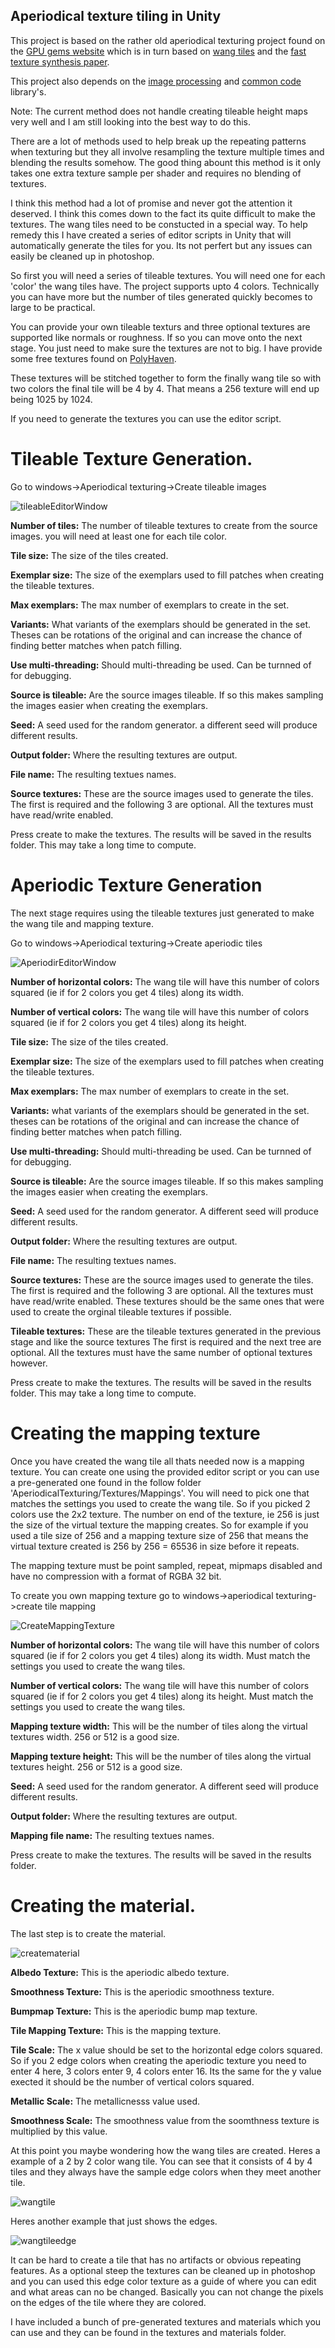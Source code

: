 ## Aperiodical texture tiling in Unity

This project is based on the rather old aperiodical texturing project found on the [GPU 
gems website](https://developer.nvidia.com/gpugems/gpugems2/part-ii-shading-lighting-and-shadows/chapter-12-tile-based-texture-mapping) which is in turn based on [wang tiles](https://en.wikipedia.org/wiki/Wang_tile) and the [fast texture synthesis paper](https://graphics.stanford.edu/papers/texture-synthesis-sig00/texture.pdf).

This project also depends on the [image processing](https://github.com/Scrawk/ImageProcessing) and [common code](https://github.com/Scrawk/Common) library's.

Note: The current method does not handle creating tileable height maps very well and I am still looking into the best way to do this. 

There are a lot of methods used to help break up the repeating patterns when texturing but they 
all involve resampling the texture multiple times and blending the results somehow.
The good thing abount this method is it only takes one extra texture sample per shader and 
requires no blending of textures.

I think this method had a lot of promise and never got the attention it deserved. 
I think this comes down to the fact its quite difficult to make the textures. 
The wang tiles need to be constucted in a special way.
To help remedy this I have created a series of editor scripts in Unity that will automatically 
generate the tiles for you. Its not perfert but any issues can easily be cleaned up in photoshop.

So first you will need a series of tileable textures. You will need one for each 'color' the wang 
tiles have. The project supports upto 4 colors. 
Technically you can have more but the number of tiles generated quickly becomes to large to be 
practical.

You can provide your own tileable texturs and three optional textures are supported like normals 
or roughness. If so you can move onto the next stage. You just need to make sure the textures are 
not to big. I have provide some free textures found on [PolyHaven](https://polyhaven.com/).

These textures will be stitched together to form the finally wang tile so with two colors the 
final tile will be 4 by 4. That means a 256 texture will end up being 1025 by 1024.

If you need to generate the textures you can use the editor script. 

# Tileable Texture Generation.

Go to windows->Aperiodical texturing->Create tileable images

![tileableEditorWindow](https://github.com/Scrawk/AperiodicTexturing/blob/master/Media/CreateTileableTexturesWindow.png)

**Number of tiles:** The number of tileable textures to create from the source images. you will need at least one for each tile color.

**Tile size:** The size of the tiles created. 

**Exemplar size:** The size of the exemplars used to fill patches when creating the tileable textures.

**Max exemplars:** The max number of exemplars to create in the set.

**Variants:** What variants of the exemplars should be generated in the set. Theses can be rotations of the original and can increase the chance of finding better matches when patch filling.

**Use multi-threading:** Should multi-threading be used. Can be turnned of for debugging.

**Source is tileable:** Are the source images tileable. If so this makes sampling the images easier when creating the exemplars.

**Seed:** A seed used for the random generator. a different seed will produce different results.

**Output folder:** Where the resulting textures are output.

**File name:** The resulting textues names.

**Source textures:** These are the source images used to generate the tiles. The first is required and the following 3 are optional. All the textures must have read/write enabled.

Press create to make the textures. The results will be saved in the results folder. This may take a long time to compute.

# Aperiodic Texture Generation

The next stage requires using the tileable textures just generated to make the wang tile and mapping texture.

Go to windows->Aperiodical texturing->Create aperiodic tiles

![AperiodirEditorWindow](https://github.com/Scrawk/AperiodicTexturing/blob/master/Media/CreateAperiodicTexturesWindow.png)

**Number of horizontal colors:** The wang tile will have this number of colors squared (ie if for 2 colors you get 4 tiles) along its width.

**Number of vertical colors:** The wang tile will have this number of colors squared (ie if for 2 colors you get 4 tiles) along its height.

**Tile size:** The size of the tiles created. 

**Exemplar size:** The size of the exemplars used to fill patches when creating the tileable textures.

**Max exemplars:** The max number of exemplars to create in the set.

**Variants:** what variants of the exemplars should be generated in the set. theses can be rotations of the original and can increase the chance of finding better matches when patch filling.

**Use multi-threading:** Should multi-threading be used. Can be turnned of for debugging.

**Source is tileable:** Are the source images tileable. If so this makes sampling the images easier when creating the exemplars.

**Seed:** A seed used for the random generator. A different seed will produce different results.

**Output folder:** Where the resulting textures are output.

**File name:** The resulting textues names.

**Source textures:** These are the source images used to generate the tiles. The first is required and the following 3 are optional. All the textures must have read/write enabled. These textures should be the same ones that were used to create the orginal tileable textures if possible.

**Tileable textures:** These are the tileable textures generated in the previous stage and like the source textures The first is required and the next tree are optional. All the textures must have the same number of optional textures however.

Press create to make the textures. The results will be saved in the results folder. This may take a long time to compute.

# Creating the mapping texture

Once you have created the wang tile all thats needed now is a mapping texture. You can create one using the provided editor script or you can use a pre-generated one found in the follow folder 'AperiodicalTexturing/Textures/Mappings'. You will need to pick one that matches the settings you used to create the wang tile. So if you picked 2 colors use the 2x2 texture. The number on end of the texture, ie 256 is just the size of the virtual texture the mapping creates. So for example if you used a tile size of 256 and a mapping texture size of 256 that means the virtual texture created is 256 by 256 = 65536 in size before it repeats.

The mapping texture must be point sampled, repeat, mipmaps disabled and have no compression with a format of RGBA 32 bit.

To create you own mapping texture go to windows->aperiodical texturing->create tile mapping

![CreateMappingTexture](https://github.com/Scrawk/AperiodicTexturing/blob/master/Media/CreateMappingTexturesWindow.png)

**Number of horizontal colors:** The wang tile will have this number of colors squared (ie if for 2 colors you get 4 tiles) along its width. Must match the settings you used to create the wang tiles.

**Number of vertical colors:** The wang tile will have this number of colors squared (ie if for 2 colors you get 4 tiles) along its height. Must match the settings you used to create the wang tiles.

**Mapping texture width:** This will be the number of tiles along the virtual textures width. 256 or 512 is a good size.

**Mapping texture height:** This will be the number of tiles along the virtual textures height. 256 or 512 is a good size.

**Seed:** A seed used for the random generator. A different seed will produce different results.

**Output folder:** Where the resulting textures are output.

**Mapping file name:** The resulting textues names.

Press create to make the textures. The results will be saved in the results folder.

# Creating the material.

The last step is to create the material. 

![creatematerial](https://github.com/Scrawk/AperiodicTexturing/blob/master/Media/MaterialSettings.png)

**Albedo Texture:** This is the aperiodic albedo texture.

**Smoothness Texture:** This is the aperiodic smoothness texture.

**Bumpmap Texture:** This is the aperiodic bump map texture.

**Tile Mapping Texture:** This is the mapping texture.

**Tile Scale:** The x value should be set to the horizontal edge colors squared. 
So if you 2 edge colors when creating the aperiodic texture you need to enter 4 here, 3 colors enter 9, 4 colors enter 16.
Its the same for the y value exected it should be the number of vertical colors squared.

**Metallic Scale:** The metallicnesss value used.

**Smoothness Scale:** The smoothness value from the soomthness texture is multiplied by this value.

At this point you maybe wondering how the wang tiles are created. Heres a example of a 2 by 2 color wang tile. You can see that it consists of 4 by 4 tiles and they always have the sample edge colors when they meet another tile.

![wangtile](https://github.com/Scrawk/AperiodicTexturing/blob/master/Media/SolidColorTile2x2_256.png)

Heres another example that just shows the edges.

![wangtileedge](https://github.com/Scrawk/AperiodicTexturing/blob/master/Media/ColorTile2x2_256.png)

It can be hard to create a tile that has no artifacts or obvious repeating features. As a optional steep the textures can be cleaned up in photoshop and you can used this edge color texture as a guide of where you can edit and what areas can no be changed. Basically you can not change the pixels on the edges of the tile where they are colored.

I have included a bunch of pre-generated textures and materials which you can use and they can be found in the textures and materials folder.




